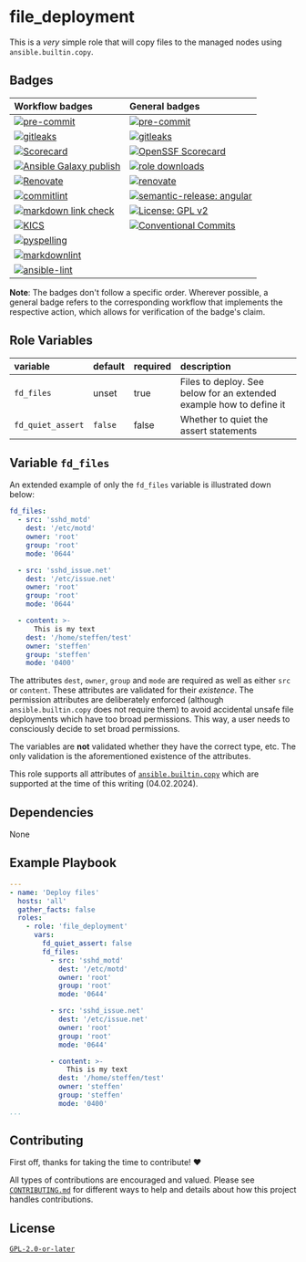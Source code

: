 # file_deployment

This is a *very* simple role that will copy files to the managed nodes using `ansible.builtin.copy`.

## Badges

<!-- markdownlint-disable MD013 -->
| Workflow badges | General badges |
| :-------------  | :------------- |
| [![pre-commit](https://github.com/sscheib/ansible-role-file_deployment/actions/workflows/pre-commit.yml/badge.svg)](https://github.com/sscheib/ansible-role-file_deployment/actions/workflows/pre-commit.yml) | [![pre-commit](https://img.shields.io/badge/pre--commit-enabled-brightgreen?logo=pre-commit&logoColor=white)](https://github.com/pre-commit/pre-commit) |
| [![gitleaks](https://github.com/sscheib/ansible-role-file_deployment/actions/workflows/gitleaks.yml/badge.svg)](https://github.com/sscheib/ansible-role-file_deployment/actions/workflows/gitleaks.yml) | [![gitleaks](https://img.shields.io/badge/gitleaks-enabled-blue.svg)](https://github.com/gitleaks/gitleaks) |
| [![Scorecard](https://github.com/sscheib/ansible-role-file_deployment/actions/workflows/scorecard.yml/badge.svg)](https://github.com/sscheib/ansible-role-file_deployment/actions/workflows/scorecard.yml) | [![OpenSSF Scorecard](https://api.scorecard.dev/projects/github.com/sscheib/ansible-role-file_deployment/badge)](https://scorecard.dev/viewer/?uri=github.com/sscheib/ansible-role-file_deployment) |
| [![Ansible Galaxy publish](https://github.com/sscheib/ansible-role-file_deployment/actions/workflows/release.yml/badge.svg)](https://github.com/sscheib/ansible-role-file_deployment/actions/workflows/release.yml) | [![role downloads](https://img.shields.io/ansible/role/d/sscheib/file_deployment)](https://galaxy.ansible.com/ui/standalone/roles/sscheib/file_deployment) |
| [![Renovate](https://github.com/sscheib/ansible-role-file_deployment/actions/workflows/renovate.yml/badge.svg)](https://github.com/sscheib/ansible-role-file_deployment/actions/workflows/renovate.yml) | [![renovate](https://img.shields.io/badge/renovate-enabled-brightgreen?logo=renovatebot)](https://github.com/apps/renovate) |
| [![commitlint](https://github.com/sscheib/ansible-role-file_deployment/actions/workflows/commitlint.yml/badge.svg)](https://github.com/sscheib/ansible-role-file_deployment/actions/workflows/commitlint.yml) | [![semantic-release: angular](https://img.shields.io/badge/semantic--release-angular-e10079?logo=semantic-release)](https://github.com/semantic-release/semantic-release) |
| [![markdown link check](https://github.com/sscheib/ansible-role-file_deployment/actions/workflows/markdown-link-check.yml/badge.svg)](https://github.com/sscheib/ansible-role-file_deployment/actions/workflows/markdown-link-check.yml) | [![License: GPL v2](https://img.shields.io/badge/License-GPL_v2-blue.svg)](https://www.gnu.org/licenses/old-licenses/gpl-2.0.en.html) |
| [![KICS](https://github.com/sscheib/ansible-role-file_deployment/actions/workflows/kics.yml/badge.svg)](https://github.com/sscheib/ansible-role-file_deployment/actions/workflows/kics.yml) | [![Conventional Commits](https://img.shields.io/badge/Conventional%20Commits-1.0.0-%23FE5196?logo=conventionalcommits&logoColor=white)](https://conventionalcommits.org) |
| [![pyspelling](https://github.com/sscheib/ansible-role-file_deployment/actions/workflows/pyspelling.yml/badge.svg)](https://github.com/sscheib/ansible-role-file_deployment/actions/workflows/pyspelling.yml) | |
| [![markdownlint](https://github.com/sscheib/ansible-role-file_deployment/actions/workflows/markdownlint.yml/badge.svg)](https://github.com/sscheib/ansible-role-file_deployment/actions/workflows/markdownlint.yml) | |
| [![ansible-lint](https://github.com/sscheib/ansible-role-file_deployment/actions/workflows/ansible-lint.yml/badge.svg)](https://github.com/sscheib/ansible-role-file_deployment/actions/workflows/ansible-lint.yml) | |
<!-- markdownlint-enable MD013 -->

**Note**: The badges don't follow a specific order. Wherever possible, a general badge refers to the corresponding workflow that implements the respective action, which allows
for verification of the badge's claim.

## Role Variables

| variable                                     | default                      | required | description                                                                    |
| :---------------------------------           | :--------------------------- | :------- | :----------------------------------------------------------------------------- |
| `fd_files`                                   | unset                        | true     | Files to deploy. See below for an extended example how to define it            |
| `fd_quiet_assert`                            | `false`                      | false    | Whether to quiet the assert statements                                         |

## Variable `fd_files`

An extended example of only the `fd_files` variable is illustrated down below:

```yaml
fd_files:
  - src: 'sshd_motd'
    dest: '/etc/motd'
    owner: 'root'
    group: 'root'
    mode: '0644'

  - src: 'sshd_issue.net'
    dest: '/etc/issue.net'
    owner: 'root'
    group: 'root'
    mode: '0644'

  - content: >-
      This is my text
    dest: '/home/steffen/test'
    owner: 'steffen'
    group: 'steffen'
    mode: '0400'
```

The attributes `dest`, `owner`, `group` and `mode` are required as well as either `src` or `content`. These attributes are validated for their *existence*. The permission
attributes are deliberately enforced (although `ansible.builtin.copy` does not require them) to avoid accidental unsafe file deployments which have too broad permissions.
This way, a user needs to consciously decide to set broad permissions.

The variables are **not** validated whether they have the correct type, etc. The only validation is the aforementioned existence of the attributes.

This role supports all attributes of [`ansible.builtin.copy`](https://docs.ansible.com/ansible/latest/collections/ansible/builtin/copy_module.html) which are supported at
the time of this writing (04.02.2024).

## Dependencies

None

## Example Playbook

```yaml
---
- name: 'Deploy files'
  hosts: 'all'
  gather_facts: false
  roles:
    - role: 'file_deployment'
      vars:
        fd_quiet_assert: false
        fd_files:
          - src: 'sshd_motd'
            dest: '/etc/motd'
            owner: 'root'
            group: 'root'
            mode: '0644'

          - src: 'sshd_issue.net'
            dest: '/etc/issue.net'
            owner: 'root'
            group: 'root'
            mode: '0644'

          - content: >-
              This is my text
            dest: '/home/steffen/test'
            owner: 'steffen'
            group: 'steffen'
            mode: '0400'
...
```

## Contributing

First off, thanks for taking the time to contribute! ❤️

All types of contributions are encouraged and valued.
Please see [`CONTRIBUTING.md`](CONTRIBUTING.md) for different ways to help and details about how this project handles contributions.

## License

[`GPL-2.0-or-later`](LICENSE)
